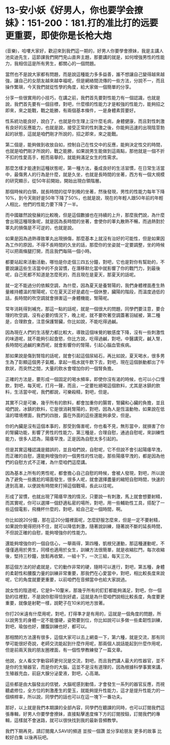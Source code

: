 # 13-安小妖《好男人，你也要学会撩妹》：151-200：181.打的准比打的远要更重要，即使你是长枪大炮

(音樂)，哈嘍大家好，歡迎來到我們這一期的，好男人你要學會撩妹，我是主講人池奕迪先生，這節課我們開門見山直奔主題，那要講的就是，如何增強男性的性能力，我相信這是所有男生，都關心的一個問題。

當然也不是說大家都有問題，而是說這種能力多多益善，誰不想讓自己變得越來越強，讓自己的女朋友越來越幸福呢，但是網絡間流傳的一些方法，分說不一，而且操作繁瑣，今天我們就從性學的角度，給大家做一個簡單的分享。

分享一些很實用的小技巧，在講之前，我們首先要對性能力有一個認識，也就是說，我們首先要有一個目標，對吧，什麼樣的性能力才是較強的性能力，能夠招之即來，來之能戰，戰之能勝，有兩個基本條件，一是身體素質要好。

性系統功能良好，說白了，也就是你生理上沒什麼毛病，身體健康，而且對性刺激有良好的反應能力，也就是說，接受正常的性刺激之後，你能夠迅速的出現陰莖勃起的狀態，這就是咱們剛才所說的，招之即來，來之能戰。

第二個是，能夠做到收放自如，控制自己在性交中的反應，能夠決定性交的時間，也就是咱們剛才所說的，戰之能勝，如果說男生能做到這兩點，那他就是一個不折不扣的性愛高手，輕而易舉的，就能夠滿足女生的性需求。

那麼怎樣才能達到這種狀態呢，第一種方法，養成良好的生活習慣，在日常生活當中，最傷男人的行為是什麼，就是久坐，也就是長時間的坐著，西方有一個大規模的研究顯示，從50年前開始，開始出現白領階層。

那個時候的白領，就長時間的從早到晚的坐著，然後發現，男性的性能力每年下降10%，到今天剛好是50年下降了50%，也就是說，現在的年輕人跟50年前的年輕人相比，他們的性能力要下降了一半。

而中國雖然說發展的比較晚，但是這個數據也在持續的上升，那麼我們說，為什麼會出現這種現象呢，就是因為長時間的坐著，會使你的睪丸散熱不暢，而過熱對於睪丸的損傷是不可逆的，也就是說。

如果是因為過熱導致睪丸出現損傷，那麼基本上就沒有治好的可能性，但是如果因為工作的原因，不得不長時間的久坐的話，那麼你的坐姿就一定要調整，坐的時候可以把兩條腿打開，而且我們每隔一個小時。

都要站起來活動活動，哪怕是你走個三四五分鐘，對吧，它也是對你有幫助的，不要說讓這些生活當中的不良習慣，在潛移默化當中就影響了你的戰鬥力，到最後呢，自己死都不知道是怎麼死的，而且現在是夏天，那夏天的話呢。

就一定不能過分的依賴空調，為什麼，因為夏天是養腎陽的，我們身體裡面產生熱量維持體溫的腎陽呢，它在夏天正好是處在一個休整，臟陽的階段，而溫度過低的話，長時間的吹空調就會損害這一身體機能，腎陽呢。

常年消耗得到補充，那這一點的話呢，就是一個很大的問題，同學們要注意，要合理的吹空調，沒有必要的情況下，晚上呢，就不要吹著空調蓋著羽絨被，第二種是，合理飲食，注意保護腎臟，你比如說，不能吃得過鹹。

因為現在人們的生活壓力都比較大，導致這個味覺的敏感度下降，沒有一些刺激性的味道呢，就不能夠引起食慾，你比方說，吃得過鹹，對吧，中醫講究，鹹入腎，長時間吃過鹹的東西呢，就會影響你的腎陽，引起心腦血管疾病。

那如果說是傷到腎陰的話呢，就會引起這個尿結石，再比如說，夏天喝水，很多男生為了彰顯這個男子氣概，拿起一瓶水就牛飲下去，對吧，現在這個脈動都出了牛飲狀，而突然之間，大量的飲水會增加你的一個腎負擔。

正確的方法是，要形成一個固定的喝水頻率，即使你沒有渴的時候，也可以小口慢飲，對吧，每天呢，打月一聲，而且，一定要杜絕喝這個飲料，尤其是冰鎮的飲料，生活當中呢，我們都說，可樂殺精，對吧，但是。

其實不只是可樂，幾乎所有的飲料，都會加重你的腸胃，腎臟和心臟的負擔，並且咱們說，冰鎮的飲料，它是很消耗腎陽的，對吧，因為人是恆溫動物，如果說在低溫的環境裡面，我們的四肢，露在外面的這些還能夠承受，但是。

你的內臟是沒有這個本事的，那受到傷害呢，你也看不見，無形當中，就損害了你的腎臟功能，影響了男性的性能力，第三種是，合理自慰，通過自慰呢，來訓練性能力，很多人認為，陽痿早洩，正是因為自慰太多引起的。

但是其實這種認識是錯誤的，並且咱們說，自慰呢，它不但說不會引起陽痿早洩，而正確的自慰，還能夠增強你的一個男性的性功能，那些陽痿早洩的，都是因為他們的自慰方式不正確，為什麼咱們這麼講。

因為基本上所有的男性呢，都會擔心自己自慰的時候，會被人發現，對吧，所以說為了避免一些尷尬的場面發生，很多人呢，就會選擇盡量的縮短自慰時間，快速的達到高潮，以便說有時間來打掃這個戰場，長此以往呢。

形成了習慣，也就出現了陽痿早洩的情況，只要說一有刺激，馬上就會想要射精，而其實呢，你可以選擇一個舒適私密的場所，對吧，用一些輔助性工具，搭配了一些這個電影，飛機杯什麼的，對吧，給自己定一個時間，啊。

你比如說20分鐘，那在這20分鐘裡面呢，怎麼舒服怎麼來，但是一定不要射精，如果說你覺得把持不住，就可以降低刺激，隨著說訓練，隨著說不斷的延長時間，不但說正確的自慰，能夠增強你的性能力。

還能夠增強你的一個自信心，一舉兩得，第四種，凱根兒運動，那這種運動呢，不僅僅適用於男生，同樣也適用於女生，訓練方法很簡單，就是收縮肛門，每次收縮後，堅持三秒鐘，放鬆再收緊，一組十下，一次三組，每天三次。

那這個方法的好處就是，它的動作非常的硬，隨時可以進行，對吧，第五種，身體的柔韌性和腰腹力量的訓練非常重要，那我們在心愛當中，對吧，相比較長度來說呢，它的角度就要更重要，以前咱們在音頻當中也給大家說過。

說女性的陰道呢，它是9~10釐米，那幾乎所有的釘釘都能夠滿足，對吧，你一個勁的往裡懟，不是說你懟得恰到好處，這就是為什麼咱們說相比較長度，角度要更重要，就像是射靶一樣，說靶子在10米的地方放著。

你打20米遠有什麼用呢，對吧，打得準才是有用的，這就是一個角度的問題，所以說男生的身體一定不能僵硬，姿勢要到位，你比如說可以多做一些柔韌性訓練，對吧，瑜伽也好，腰腹訓練也好，都可以。

那相關的方法還有很多，這個大家可以去上網查一下，第六種，就是交流，那有同學可能很好奇說，老師交流能起到什麼作用呢，那兩個人說話能起到什麼作用呢，但是前兩天我的朋友圈裡面，有一個性學教練發了一篇文章。

他說，女人看文字動容師更何況是交流，對吧，而且我們講人最大的性器官，並不是你的生殖器官，而是你的大腦，這並不是沒有道理的，因為根據科學事實來講，生殖器充血，前庭大腺分泌愛液，對吧，心高潮。

這些都是由大腦發出的信號，大腦呢感到動情，才會發生一系列的器官反應，而視聽處修位，全方位的刺激產生的愛玉，就能夠提升性能力，這才是提升性能力的一個槓桿率，所以說，同學們的話也可以在這一塊下一番功夫。

那好，以上就是我們本期課的全部內容，同學們在聽課的同時，也可以訂閱我們這張專輯，好男人你要學會撩妹，直接點擊進度條下方的訂閱按鈕，訂閱我們的專輯，這樣就不會迷路，就可以很快找到我的最新音頻教學。

我們下期再見，請訂閱魔人SAVI的頻道 並按一個讚 並分享給朋友 更多的故事 比較好白集 以後再玩吧。

